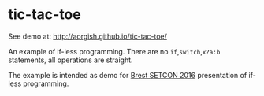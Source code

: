 # tic-tac-toe
See demo at: http://aorgish.github.io/tic-tac-toe/

An example of if-less programming. There are no `if`,`switch`,`x?a:b` statements, all operations are straight.

The example is intended as demo for [Brest SETCON 2016](http://setcon.rocks/) presentation of if-less programming.
